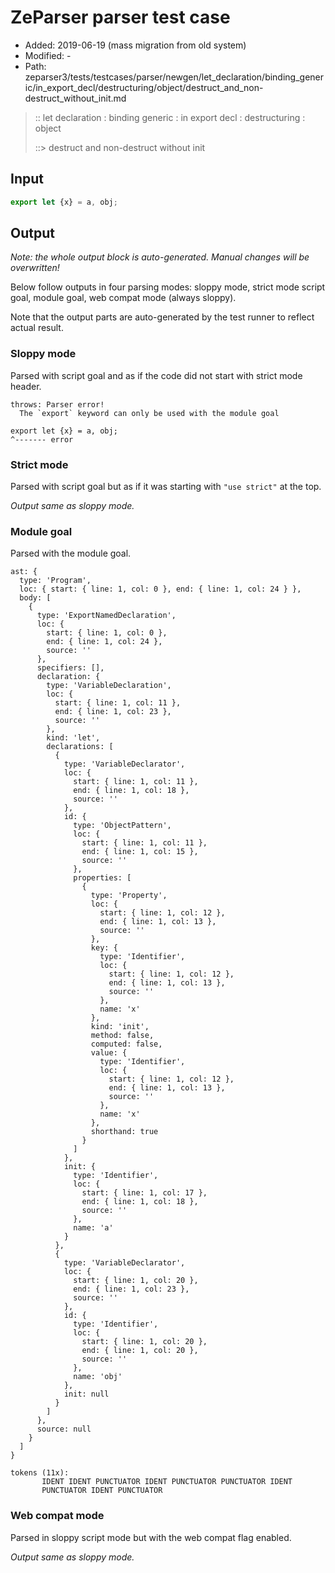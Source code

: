 # ZeParser parser test case

- Added: 2019-06-19 (mass migration from old system)
- Modified: -
- Path: zeparser3/tests/testcases/parser/newgen/let_declaration/binding_generic/in_export_decl/destructuring/object/destruct_and_non-destruct_without_init.md

> :: let declaration : binding generic : in export decl : destructuring : object
>
> ::> destruct and non-destruct without init

## Input

`````js
export let {x} = a, obj;
`````

## Output

_Note: the whole output block is auto-generated. Manual changes will be overwritten!_

Below follow outputs in four parsing modes: sloppy mode, strict mode script goal, module goal, web compat mode (always sloppy).

Note that the output parts are auto-generated by the test runner to reflect actual result.

### Sloppy mode

Parsed with script goal and as if the code did not start with strict mode header.

`````
throws: Parser error!
  The `export` keyword can only be used with the module goal

export let {x} = a, obj;
^------- error
`````

### Strict mode

Parsed with script goal but as if it was starting with `"use strict"` at the top.

_Output same as sloppy mode._

### Module goal

Parsed with the module goal.

`````
ast: {
  type: 'Program',
  loc: { start: { line: 1, col: 0 }, end: { line: 1, col: 24 } },
  body: [
    {
      type: 'ExportNamedDeclaration',
      loc: {
        start: { line: 1, col: 0 },
        end: { line: 1, col: 24 },
        source: ''
      },
      specifiers: [],
      declaration: {
        type: 'VariableDeclaration',
        loc: {
          start: { line: 1, col: 11 },
          end: { line: 1, col: 23 },
          source: ''
        },
        kind: 'let',
        declarations: [
          {
            type: 'VariableDeclarator',
            loc: {
              start: { line: 1, col: 11 },
              end: { line: 1, col: 18 },
              source: ''
            },
            id: {
              type: 'ObjectPattern',
              loc: {
                start: { line: 1, col: 11 },
                end: { line: 1, col: 15 },
                source: ''
              },
              properties: [
                {
                  type: 'Property',
                  loc: {
                    start: { line: 1, col: 12 },
                    end: { line: 1, col: 13 },
                    source: ''
                  },
                  key: {
                    type: 'Identifier',
                    loc: {
                      start: { line: 1, col: 12 },
                      end: { line: 1, col: 13 },
                      source: ''
                    },
                    name: 'x'
                  },
                  kind: 'init',
                  method: false,
                  computed: false,
                  value: {
                    type: 'Identifier',
                    loc: {
                      start: { line: 1, col: 12 },
                      end: { line: 1, col: 13 },
                      source: ''
                    },
                    name: 'x'
                  },
                  shorthand: true
                }
              ]
            },
            init: {
              type: 'Identifier',
              loc: {
                start: { line: 1, col: 17 },
                end: { line: 1, col: 18 },
                source: ''
              },
              name: 'a'
            }
          },
          {
            type: 'VariableDeclarator',
            loc: {
              start: { line: 1, col: 20 },
              end: { line: 1, col: 23 },
              source: ''
            },
            id: {
              type: 'Identifier',
              loc: {
                start: { line: 1, col: 20 },
                end: { line: 1, col: 20 },
                source: ''
              },
              name: 'obj'
            },
            init: null
          }
        ]
      },
      source: null
    }
  ]
}

tokens (11x):
       IDENT IDENT PUNCTUATOR IDENT PUNCTUATOR PUNCTUATOR IDENT
       PUNCTUATOR IDENT PUNCTUATOR
`````


### Web compat mode

Parsed in sloppy script mode but with the web compat flag enabled.

_Output same as sloppy mode._
